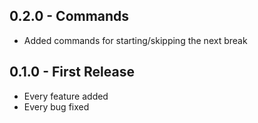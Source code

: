 ## 0.2.0 - Commands
* Added commands for starting/skipping the next break

## 0.1.0 - First Release
* Every feature added
* Every bug fixed
